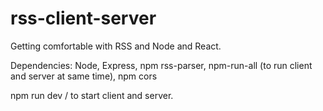# rss-client-server

Getting comfortable with RSS and Node and React.  

Dependencies: Node, Express, npm rss-parser, npm-run-all (to run client and server at same time), npm cors 

npm run dev / to start client and server. 

